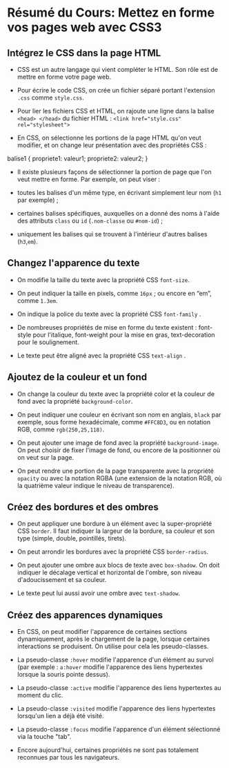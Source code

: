 # Résumé du Cours: Mettez en forme vos pages web avec CSS3

## Intégrez le CSS dans la page HTML

* CSS est un autre langage qui vient compléter le HTML. Son rôle est de mettre en forme votre page web.

* Pour écrire le code CSS, on crée un fichier séparé portant l'extension `.css`  comme `style.css`.

* Pour lier les fichiers CSS et HTML, on rajoute une ligne dans la balise `<head> </head>` du fichier HTML :  `<link href="style.css" rel="stylesheet">`

* En CSS, on sélectionne les portions de la page HTML qu'on veut modifier, et on change leur présentation avec des propriétés CSS :

balise1
{
    propriete1: valeur1;
    propriete2: valeur2;
}

* Il existe plusieurs façons de sélectionner la portion de page que l'on veut mettre en forme. Par exemple, on peut viser :

* toutes les balises d'un même type, en écrivant simplement leur nom (`h1` par exemple) ;

* certaines balises spécifiques, auxquelles on a donné des noms à l'aide des attributs `class` ou `id` (`.nom-classe` ou `#nom-id`) ;

* uniquement les balises qui se trouvent à l'intérieur d'autres balises (`h3`,`em`).

## Changez l'apparence du texte

* On modifie la taille du texte avec la propriété CSS `font-size`.

* On peut indiquer la taille en pixels, comme `16px` ; ou encore en “em”, comme `1.3em`.

* On indique la police du texte avec la propriété CSS  `font-family` . 

* De nombreuses propriétés de mise en forme du texte existent : font-style pour l'italique, font-weight pour la mise en gras, text-decoration pour le soulignement.

* Le texte peut être aligné avec la propriété CSS `text-align`  .

## Ajoutez de la couleur et un fond

* On change la couleur du texte avec la propriété  color  et la couleur de fond avec la propriété `background-color`.

* On peut indiquer une couleur en écrivant son nom en anglais, `black` par exemple, sous forme hexadécimale, comme  `#FFC8D3`, ou en notation RGB, comme `rgb(250,25,118)`.

* On peut ajouter une image de fond avec la propriété `background-image`. On peut choisir de fixer l'image de fond, ou encore de la positionner où on veut sur la page.

* On peut rendre une portion de la page transparente avec la propriété  `opacity`  ou avec la notation  RGBA  (une extension de la notation RGB, où la quatrième valeur indique le niveau de transparence).

## Créez des bordures et des ombres

* On peut appliquer une bordure à un élément avec la super-propriété CSS  `border`. Il faut indiquer la largeur de la bordure, sa couleur et son type (simple, double, pointillés, tirets).

* On peut arrondir les bordures avec la propriété CSS  `border-radius`.

* On peut ajouter une ombre aux blocs de texte avec  `box-shadow`. On doit indiquer le décalage vertical et horizontal de l'ombre, son niveau d'adoucissement et sa couleur.

* Le texte peut lui aussi avoir une ombre avec  `text-shadow`.

## Créez des apparences dynamiques

* En CSS, on peut modifier l'apparence de certaines sections dynamiquement, après le chargement de la page, lorsque certaines interactions se produisent. On utilise pour cela les pseudo-classes.

* La pseudo-classe  `:hover`   modifie l'apparence d'un élément au survol (par exemple : `a:hover`  modifie l'apparence des liens hypertextes lorsque la souris pointe dessus).

* La pseudo-classe  `:active`  modifie l'apparence des liens hypertextes au moment du clic.

* La pseudo-classe `:visited` modifie l'apparence des liens hypertextes lorsqu'un lien a déjà été visité.

* La pseudo-classe  `:focus`  modifie l'apparence d'un élément sélectionné via la touche "tab".

* Encore aujourd'hui, certaines propriétés ne sont pas totalement reconnues par tous les navigateurs.
